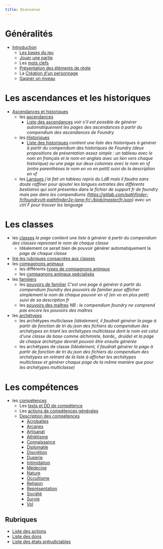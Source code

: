 ```yaml
---
title: Bienvenue
---
```

# Généralités
- [Introduction](generalites/introduction.md)
  - [Les bases du jeu](generalites/Bases-du-jeu.md)
  - [Jouer une partie](generalites/jouer-une-partie.md)
  - Les [mots clefs](generalites/mots-clefs.md)
  - [Présentation des éléments de règle](generalites/presentation-des-elements-de-regle.md)
  - La [Création d'un personnage](generalites/creation-d-un-personnage.md)
  - [Gagner un niveau](generalites/gagner-un-niveau.md)

# Les ascendances et les historiques
- [Ascendances et historiques](ascendances-et-historiques/ascendances-et-historiques.md)
  - les [ascendances](ascendances-et-historiques/ascendances.md)
    - [Liste des ascendances](ascendances-et-historiques/liste-des-ascendances.md) *voir s'il est possible de générer automatiquement les pages des ascendances à partir du compendium des ascendances de Foundry*
  - les [Historiques](ascendances-et-historiques/historiques.md)
    - [Liste des historiques](ascendances-et-historiques/historiques.md) *contient une liste des historiques à générer à partir du compendium des historiques de Foundry (deux propositions de présentation assez simple : un tableau avec le nom en français et le nom en anglais avec un lien vers chaque historique) ou une page sur deux colonnes avec le nom en vf (entre parenthèses le nom en vo en petit) suivi de la description en vf*
  - les [Langues](ascendances-et-historiques/langues.md) *j'ai fait un tableau repris du LdB mais il faudra sans doute raffiner pour ajouter les langues extraites des différents bestiaires qui sont présentes dans le fichier de support fr de foundry mais pas dans les compendiums (https://gitlab.com/pathfinder-fr/foundryvtt-pathfinder2e-lang-fr/-/blob/master/fr.json) avec un ctrl F pour trouver les language*

# Les classes
- les [classes](classes/classes.md) *la page contient une liste à générer à partir du compendium des classes reprenant le nom de chaque classe*
  - Idéalement ce serait bien de pouvoir générer automatiquement la *page de chaque classe*
- [lire les rubriques consacrées aux classes](classes/lire-les-classes.md)
- les [compagnons animaux](classes/compagnons-animaux.md)
  - les différents [types de compagnons animaux](classes/types-de-compagnons-animaux.md)
  - les [compagnons animaux spécialisés](classes/compagnons-animaux-specialises.md)
- les [familiers](classes/familiers.md)
  - les [pouvoirs de familier](classes/pouvoirs-de-familiers.md) *C'est une page à générer à partir du compendium foundry des pouvoirs de familier pour afficher simplement le nom de chaque pouvoir en vf (en vo en plus petit) suivi de sa description fr*
  - les [pouvoirs des maîtres](classes/pouvoirs-de-maitres.md) *NB : le compendium foundry ne comprend pas encore les pouvoirs des maîtres*
- les [archétypes](classes/archetypes.md)
  - les archétypes multiclasse *(idéalement, il faudrait générer la page à partir de fonction de tri du json des fichiers du compendium des archétypes en triant les archétypes multiclasse dont le nom est celui d'une classe de base comme alchimiste, barde,, druide) et la page de chaque archétype devrait pouvoir être ensuite générée*
  - les archétypes de classe *(Idéalement, il faudrait générer la page à partir de fonction de tri du json des fichiers du compendium des archétypes en retirant de la liste à afficher les archétypes multiclasse et générer chaque page de la même manière que pour les archétypes multiclasse)*

# Les compétences
- les [compétences](competences/competences.md)
  - Les [tests et DD de compétence](competences/tests-et-DD-de-competence.md)
  - Les [actions de compétences générales](competences/actions-de-competences-generales.md)
  - [Description des compétences](competences/description-de-competences.md)
    - [Acrobaties](competences/acrobaties.md)
    - [Arcanes](competences/acrobaties.md)
    - [Artisanat](competences/artisanat.md)
    - [Athlétisme](competences/athlétisme.md)
    - [Connaissance](competences/connaissance.md)
    - [Diplomatie](competences/diplomatie.md)
    - [Discrétion](competences/discretion.md)
    - [Duperie](competences/duperie.md)
    - [Intimidation](competences/intimidation.md)
    - [Médecine](competences/medecine.md)
    - [Nature](competences/nature.md)
    - [Occultisme](competences/occultisme.md)
    - [Religion](competences/religion.md)
    - [Représentation](competences/representation.md)
    - [Société](competences/societe)
    - [Survie](competences/survie)
    - [Vol](competence/vol)


## Rubriques
- [Liste des actions](actions/index.html)
- [Liste des dons](dons/index.html)
- [Liste des états préjudiciables](etats/index.html)
